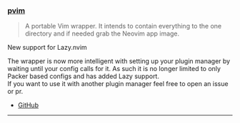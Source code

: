 <h3 id="update-pvim">
    <a href="#update-pvim">
        <span class="icon-text">
            <span class="icon">
                <i class="fa-solid fa-book"></i>
            </span>
            <span>pvim</span>
        </span>
    </a>
</h3>

> A portable Vim wrapper. It intends to contain everything to the one directory
> and if needed grab the Neovim app image.

New support for Lazy.nvim

The wrapper is now more intelligent with setting up your plugin manager by
waiting until your config calls for it. As such it is no longer limited to only
Packer based configs and has added Lazy support.  
If you want to use it with another plugin manager feel free to open an issue or
pr.

- [GitHub](https://github.com/RoryNesbitt/pvim)

---
